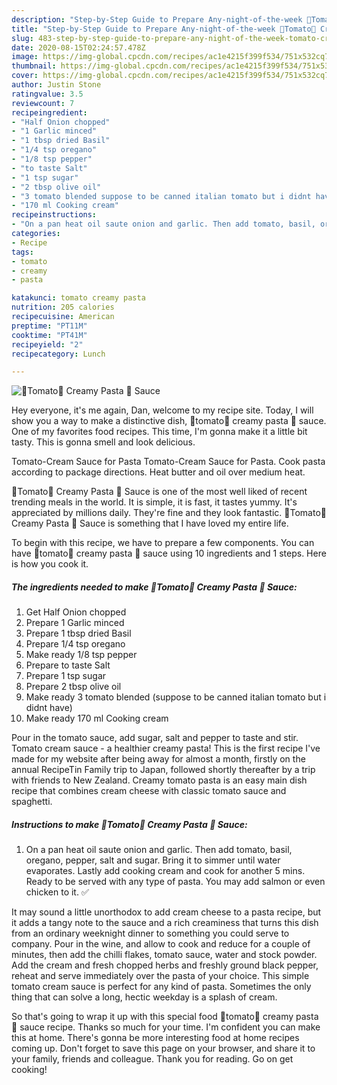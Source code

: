 ```yaml
---
description: "Step-by-Step Guide to Prepare Any-night-of-the-week 🍅Tomato🍅 Creamy Pasta 🍝 Sauce"
title: "Step-by-Step Guide to Prepare Any-night-of-the-week 🍅Tomato🍅 Creamy Pasta 🍝 Sauce"
slug: 483-step-by-step-guide-to-prepare-any-night-of-the-week-tomato-creamy-pasta-sauce
date: 2020-08-15T02:24:57.478Z
image: https://img-global.cpcdn.com/recipes/ac1e4215f399f534/751x532cq70/🍅tomato🍅-creamy-pasta-🍝-sauce-recipe-main-photo.jpg
thumbnail: https://img-global.cpcdn.com/recipes/ac1e4215f399f534/751x532cq70/🍅tomato🍅-creamy-pasta-🍝-sauce-recipe-main-photo.jpg
cover: https://img-global.cpcdn.com/recipes/ac1e4215f399f534/751x532cq70/🍅tomato🍅-creamy-pasta-🍝-sauce-recipe-main-photo.jpg
author: Justin Stone
ratingvalue: 3.5
reviewcount: 7
recipeingredient:
- "Half Onion chopped"
- "1 Garlic minced"
- "1 tbsp dried Basil"
- "1/4 tsp oregano"
- "1/8 tsp pepper"
- "to taste Salt"
- "1 tsp sugar"
- "2 tbsp olive oil"
- "3 tomato blended suppose to be canned italian tomato but i didnt have"
- "170 ml Cooking cream"
recipeinstructions:
- "On a pan heat oil saute onion and garlic. Then add tomato, basil, oregano, pepper, salt and sugar. Bring it to simmer until water evaporates. Lastly add cooking cream and cook for another 5 mins. Ready to be served with any type of pasta. You may add salmon or even chicken to it. ✅"
categories:
- Recipe
tags:
- tomato
- creamy
- pasta

katakunci: tomato creamy pasta 
nutrition: 205 calories
recipecuisine: American
preptime: "PT11M"
cooktime: "PT41M"
recipeyield: "2"
recipecategory: Lunch

---
```



![🍅Tomato🍅 Creamy Pasta 🍝 Sauce](https://img-global.cpcdn.com/recipes/ac1e4215f399f534/751x532cq70/🍅tomato🍅-creamy-pasta-🍝-sauce-recipe-main-photo.jpg)

Hey everyone, it's me again, Dan, welcome to my recipe site. Today, I will show you a way to make a distinctive dish, 🍅tomato🍅 creamy pasta 🍝 sauce. One of my favorites food recipes. This time, I'm gonna make it a little bit tasty. This is gonna smell and look delicious.

Tomato-Cream Sauce for Pasta Tomato-Cream Sauce for Pasta. Cook pasta according to package directions. Heat butter and oil over medium heat.

🍅Tomato🍅 Creamy Pasta 🍝 Sauce is one of the most well liked of recent trending meals in the world. It is simple, it is fast, it tastes yummy. It's appreciated by millions daily. They're fine and they look fantastic. 🍅Tomato🍅 Creamy Pasta 🍝 Sauce is something that I have loved my entire life.


To begin with this recipe, we have to prepare a few components. You can have 🍅tomato🍅 creamy pasta 🍝 sauce using 10 ingredients and 1 steps. Here is how you cook it.

<!--inarticleads1-->

##### The ingredients needed to make 🍅Tomato🍅 Creamy Pasta 🍝 Sauce:

1. Get Half Onion chopped
1. Prepare 1 Garlic minced
1. Prepare 1 tbsp dried Basil
1. Prepare 1/4 tsp oregano
1. Make ready 1/8 tsp pepper
1. Prepare to taste Salt
1. Prepare 1 tsp sugar
1. Prepare 2 tbsp olive oil
1. Make ready 3 tomato blended (suppose to be canned italian tomato but i didnt have)
1. Make ready 170 ml Cooking cream


Pour in the tomato sauce, add sugar, salt and pepper to taste and stir. Tomato cream sauce - a healthier creamy pasta! This is the first recipe I&#39;ve made for my website after being away for almost a month, firstly on the annual RecipeTin Family trip to Japan, followed shortly thereafter by a trip with friends to New Zealand. Creamy tomato pasta is an easy main dish recipe that combines cream cheese with classic tomato sauce and spaghetti. 

<!--inarticleads2-->

##### Instructions to make 🍅Tomato🍅 Creamy Pasta 🍝 Sauce:

1. On a pan heat oil saute onion and garlic. Then add tomato, basil, oregano, pepper, salt and sugar. Bring it to simmer until water evaporates. Lastly add cooking cream and cook for another 5 mins. Ready to be served with any type of pasta. You may add salmon or even chicken to it. ✅


It may sound a little unorthodox to add cream cheese to a pasta recipe, but it adds a tangy note to the sauce and a rich creaminess that turns this dish from an ordinary weeknight dinner to something you could serve to company. Pour in the wine, and allow to cook and reduce for a couple of minutes, then add the chilli flakes, tomato sauce, water and stock powder. Add the cream and fresh chopped herbs and freshly ground black pepper, reheat and serve immediately over the pasta of your choice. This simple tomato cream sauce is perfect for any kind of pasta. Sometimes the only thing that can solve a long, hectic weekday is a splash of cream. 

So that's going to wrap it up with this special food 🍅tomato🍅 creamy pasta 🍝 sauce recipe. Thanks so much for your time. I'm confident you can make this at home. There's gonna be more interesting food at home recipes coming up. Don't forget to save this page on your browser, and share it to your family, friends and colleague. Thank you for reading. Go on get cooking!
